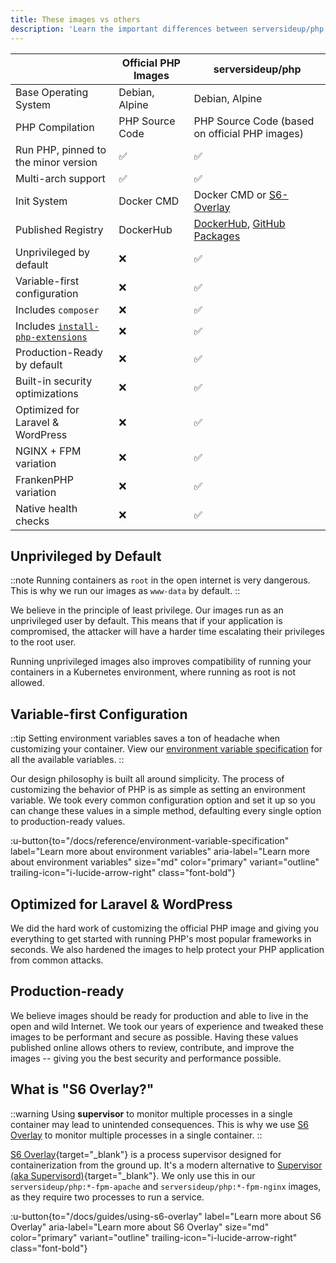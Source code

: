 ```yaml
---
title: These images vs others
description: 'Learn the important differences between serversideup/php and other PHP images.'
---
```


| | **Official PHP Images** |**serversideup/php** |
|-------------------------|-------------------------|---------------------|
| Base Operating System | Debian, Alpine | Debian, Alpine |
| PHP Compilation | PHP Source Code | PHP Source Code (based on official PHP images) |
| Run PHP, pinned to the minor version | ✅ | ✅ |
| Multi-arch support | ✅ | ✅ |
| Init System | Docker CMD | Docker CMD or [S6-Overlay](https://github.com/just-containers/s6-overlay) |
| Published Registry| DockerHub | [DockerHub](https://hub.docker.com/r/serversideup/php), [GitHub Packages](https://github.com/serversideup/docker-php/pkgs/container/php) |
| Unprivileged by default | ❌ | ✅ |
| Variable-first configuration | ❌ | ✅ |
| Includes `composer` | ❌ | ✅ |
| Includes [`install-php-extensions`](https://github.com/mlocati/docker-php-extension-installer) | ❌ | ✅ |
| Production-Ready by default| ❌ | ✅ |
| Built-in security optimizations | ❌ | ✅ |
| Optimized for Laravel & WordPress| ❌ | ✅ |
| NGINX + FPM variation| ❌ | ✅ |
| FrankenPHP variation| ❌ | ✅ |
| Native health checks | ❌ | ✅ |

## Unprivileged by Default
::note
Running containers as `root` in the open internet is very dangerous. This is why we run our images as `www-data` by default.
::

We believe in the principle of least privilege. Our images run as an unprivileged user by default. This means that if your application is compromised, the attacker will have a harder time escalating their privileges to the root user.

Running unprivileged images also improves compatibility of running your containers in a Kubernetes environment, where running as root is not allowed.

## Variable-first Configuration
::tip
Setting environment variables saves a ton of headache when customizing your container. View our [environment variable specification](/docs/reference/environment-variable-specification) for all the available variables.
::

Our design philosophy is built all around simplicity. The process of customizing the behavior of PHP is as simple as setting an environment variable. We took every common configuration option and set it up so you can change these values in a simple method, defaulting every single option to production-ready values.

:u-button{to="/docs/reference/environment-variable-specification" label="Learn more about environment variables" aria-label="Learn more about environment variables" size="md" color="primary" variant="outline"  trailing-icon="i-lucide-arrow-right" class="font-bold"}

## Optimized for Laravel & WordPress
We did the hard work of customizing the official PHP image and giving you everything to get started with running PHP's most popular frameworks in seconds. We also hardened the images to help protect your PHP application from common attacks.

## Production-ready
We believe images should be ready for production and able to live in the open and wild Internet. We took our years of experience and tweaked these images to be performant and secure as possible. Having these values published online allows others to review, contribute, and improve the images -- giving you the best security and performance possible.

## What is "S6 Overlay?"
::warning
Using **supervisor** to monitor multiple processes in a single container may lead to unintended consequences. This is why we use [S6 Overlay](/docs/guides/using-s6-overlay) to monitor multiple processes in a single container.
::

[S6 Overlay](https://github.com/just-containers/s6-overlay){target="_blank"} is a process supervisor designed for containerization from the ground up. It's a modern alternative to [Supervisor (aka Supervisord)](https://supervisord.org/){target="_blank"}. We only use this in our `serversideup/php:*-fpm-apache` and `serversideup/php:*-fpm-nginx` images, as they require two processes to run a service.

:u-button{to="/docs/guides/using-s6-overlay" label="Learn more about S6 Overlay" aria-label="Learn more about S6 Overlay" size="md" color="primary" variant="outline"  trailing-icon="i-lucide-arrow-right" class="font-bold"}